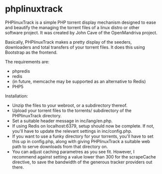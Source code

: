 # phplinuxtrack
PHPlinuxTrack is a simple PHP torrent display mechanism designed to ease and beautify the managing the torrent files of a linux distro or other software project. It was created by John Cave of the OpenMandriva project.

Basically, PHPlinuxTrack makes a pretty display of the seeders, downloaders and total transfers of your torrent files. It does this using Bootstrap as the frontend.

The requirements are:
 - phpredis
 - redis
 - (in future, memcache may be supported as an alternative to Redis)
 - PHP5

Installation:
 - Unzip the files to your webroot, or a subdirectory thereof.
 - Upload your torrent files to the torrents/ subdirectory of the PHPlinuxTrack directory.
 - Set a suitable header message in inc/lang/en.php. 
 - If using Redis on localhost:6379, setup should now be complete. If not, you'll have to update the relevant settings in inc/config.php. 
 - If you want to use a funky directory for your torrents, you'll have to set this up in config.php, along with giving PHPlinuxTrack a suitable web path to serve downloads from that directory on.
 - You can adjust caching parametres as you see fit. However, I recommend against setting a value lower than 300 for the scrapeCache directive, to save the bandwidth of the generous tracker providers out there.
